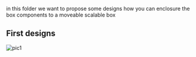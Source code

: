 in this folder we want to propose some designs how you can enclosure the box components to a moveable scalable box

## First designs
![pic1](/25434385_1713754665349127_1018639621_o.jpg)
